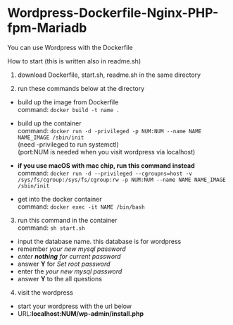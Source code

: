 # Wordpress-Dockerfile-Nginx-PHP-fpm-Mariadb

You can use Wordpress with the Dockerfile

How to start (this is written also in readme.sh)
1. download Dockerfile, start.sh, readme.sh in the same directory

2. run these commands below at the directory
  * build up the image from Dockerfile  
  command: `docker build -t name .`

  * build up the container  
  command: `docker run -d -privileged -p NUM:NUM --name NAME NAME_IMAGE /sbin/init`  
  (need -privileged to run systemctl)  
  (port:NUM is needed when you visit wordpress via localhost)  
  
  * **if you use macOS with mac chip, run this command instead**  
  command: `docker run -d --privileged --cgroupns=host -v /sys/fs/cgroup:/sys/fs/cgroup:rw -p NUM:NUM --name NAME NAME_IMAGE /sbin/init`  
  
  * get into the docker container  
  command: `docker exec -it NAME /bin/bash`  

3. run this command in the container  
  command: `sh start.sh`  
  * input the database name. this database is for wordpress  
  * remember *your new mysql password*  
  * *enter **nothing** for current password*  
  * answer **Y** for *Set root password*  
  * enter the *your new mysql password*  
  * answer **Y** to the all questions  

4. visit the wordpress  
  * start your wordpress with the url below
  * URL:**localhost:NUM/wp-admin/install.php**
